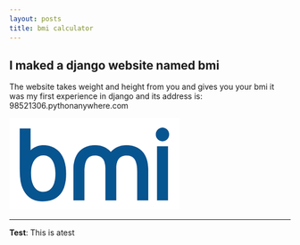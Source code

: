 ```yaml
---
layout: posts
title: bmi calculator
---
```


## I maked a django website named bmi
The website takes weight and height from you and gives you your bmi
it was my first experience in django
and its address is:
98521306.pythonanywhere.com

![alt text](../assets/images/Unknown.png "BMI")

---
**Test**: This is atest
